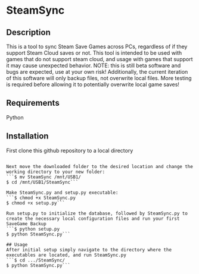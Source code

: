 # SteamSync
## Description
This is a tool to sync Steam Save Games across PCs, regardless of if they support Steam Cloud saves or not. This tool is intended to be used with games that do not support steam cloud, and usage with games that support it may cause unexpected behavior. NOTE: this is still beta software and bugs are expected, use at your own risk! Additionally, the current iteration of this software will only backup files, not overwrite local files. More testing is required before allowing it to potentially overwrite local game saves!
## Requirements
Python
## Installation
First clone this github repository to a local directory
```$ git clone'''

Next move the downloaded folder to the desired location and change the working directory to your new folder:
```$ mv SteamSync /mnt/USB1/
$ cd /mnt/USB1/SteamSync```

Make SteamSync.py and setup.py executable:
```$ chmod +x SteamSync.py
$ chmod +x setup.py```

Run setup.py to initialize the database, followed by SteamSync.py to create the necessary local configuration files and run your first SaveGame Backup
```$ python setup.py
$ python SteamSync.py```

## Usage
After initial setup simply navigate to the directory where the executables are located, and run SteamSync.py
```$ cd .../SteamSync/
$ python SteamSync.py```

